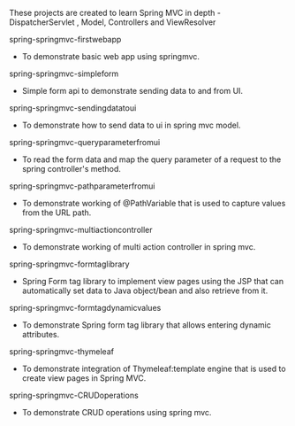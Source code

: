 These projects are created to learn Spring MVC in depth - DispatcherServlet , Model, Controllers and ViewResolver

spring-springmvc-firstwebapp
* To demonstrate basic web app using springmvc.

spring-springmvc-simpleform
* Simple form api to demonstrate sending data to and from UI.

spring-springmvc-sendingdatatoui
* To demonstrate how to send data to ui in spring mvc model.

spring-springmvc-queryparameterfromui
* To read the form data and map the query parameter of a request to the spring controller's method.

spring-springmvc-pathparameterfromui
* To demonstrate working of @PathVariable that is used to capture values from the URL path.

spring-springmvc-multiactioncontroller
* To demonstrate working of multi action controller in spring mvc.

spring-springmvc-formtaglibrary
* Spring Form tag library to implement view pages using the JSP that can automatically set data to Java object/bean and also retrieve from it.

spring-springmvc-formtagdynamicvalues
* To demonstrate Spring form tag library that allows entering dynamic attributes.

spring-springmvc-thymeleaf
* To demonstrate integration of Thymeleaf:template engine that is used to create view pages in Spring MVC.

spring-springmvc-CRUDoperations
* To demonstrate CRUD operations using spring mvc.
